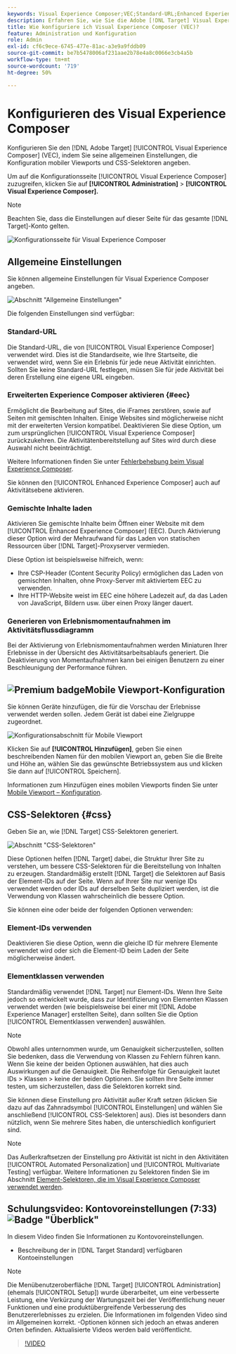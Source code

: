 ```yaml
---
keywords: Visual Experience Composer;VEC;Standard-URL;Enhanced Experience Composer;EEC;gemischte Inhalte;Erlebnismomentaufnahmen;mobiler Viewport;CSS;CSS-Selektoren
description: Erfahren Sie, wie Sie die Adobe [!DNL Target] Visual Experience Composer (VEC) konfigurieren, indem Sie ihre allgemeinen Einstellungen, die Konfiguration mobiler Viewports und CSS-Selektoren angeben.
title: Wie konfiguriere ich Visual Experience Composer (VEC)?
feature: Administration und Konfiguration
role: Admin
exl-id: cf6c9ece-6745-477e-81ac-a3e9a9fddb09
source-git-commit: be7b5478006af231aae2b78e4a8c0066e3cb4a5b
workflow-type: tm+mt
source-wordcount: '719'
ht-degree: 50%

---
```


# Konfigurieren des Visual Experience Composer

Konfigurieren Sie den [!DNL Adobe Target] [!UICONTROL Visual Experience Composer] (VEC), indem Sie seine allgemeinen Einstellungen, die Konfiguration mobiler Viewports und CSS-Selektoren angeben.

Um auf die Konfigurationsseite [!UICONTROL Visual Experience Composer] zuzugreifen, klicken Sie auf **[!UICONTROL Administration]** > **[!UICONTROL Visual Experience Composer].**

>[!NOTE]
>
>Beachten Sie, dass die Einstellungen auf dieser Seite für das gesamte [!DNL Target]-Konto gelten.

![Konfigurationsseite für Visual Experience Composer](/help/administrating-target/assets/vec.png)

## Allgemeine Einstellungen

Sie können allgemeine Einstellungen für Visual Experience Composer angeben.

![Abschnitt &quot;Allgemeine Einstellungen&quot;](/help/administrating-target/assets/general-settings.png)

Die folgenden Einstellungen sind verfügbar:

### Standard-URL

Die Standard-URL, die von [!UICONTROL Visual Experience Composer] verwendet wird. Dies ist die Standardseite, wie Ihre Startseite, die verwendet wird, wenn Sie ein Erlebnis für jede neue Aktivität einrichten. Sollten Sie keine Standard-URL festlegen, müssen Sie für jede Aktivität bei deren Erstellung eine eigene URL eingeben.

### Erweiterten Experience Composer aktivieren {#eec}

Ermöglicht die Bearbeitung auf Sites, die iFrames zerstören, sowie auf Seiten mit gemischten Inhalten. Einige Websites sind möglicherweise nicht mit der erweiterten Version kompatibel. Deaktivieren Sie diese Option, um zum ursprünglichen [!UICONTROL Visual Experience Composer] zurückzukehren. Die Aktivitätenbereitstellung auf Sites wird durch diese Auswahl nicht beeinträchtigt.

Weitere Informationen finden Sie unter [Fehlerbehebung beim Visual Experience Composer](/help/c-experiences/c-visual-experience-composer/r-troubleshoot-composer/troubleshoot-composer.md).

Sie können den [!UICONTROL Enhanced Experience Composer] auch auf Aktivitätsebene aktivieren.

### Gemischte Inhalte laden

Aktivieren Sie gemischte Inhalte beim Öffnen einer Website mit dem [!UICONTROL Enhanced Experience Composer] (EEC). Durch Aktivierung dieser Option wird der Mehraufwand für das Laden von statischen Ressourcen über [!DNL Target]-Proxyserver vermieden.

Diese Option ist beispielsweise hilfreich, wenn:

* Ihre CSP-Header (Content Security Policy) ermöglichen das Laden von gemischten Inhalten, ohne Proxy-Server mit aktiviertem EEC zu verwenden.
* Ihre HTTP-Website weist im EEC eine höhere Ladezeit auf, da das Laden von JavaScript, Bildern usw. über einen Proxy länger dauert.

### Generieren von Erlebnismomentaufnahmen im Aktivitätsflussdiagramm

Bei der Aktivierung von Erlebnismomentaufnahmen werden Miniaturen Ihrer Erlebnisse in der Übersicht des Aktivitätsarbeitsablaufs generiert. Die Deaktivierung von Momentaufnahmen kann bei einigen Benutzern zu einer Beschleunigung der Performance führen.

## ![Premium ](/help/assets/premium.png) badgeMobile Viewport-Konfiguration

Sie können Geräte hinzufügen, die für die Vorschau der Erlebnisse verwendet werden sollen. Jedem Gerät ist dabei eine Zielgruppe zugeordnet.

![Konfigurationsabschnitt für Mobile Viewport](/help/administrating-target/assets/mobile-viewport-configuration.png)

Klicken Sie auf **[!UICONTROL Hinzufügen]**, geben Sie einen beschreibenden Namen für den mobilen Viewport an, geben Sie die Breite und Höhe an, wählen Sie das gewünschte Betriebssystem aus und klicken Sie dann auf [!UICONTROL Speichern].

Informationen zum Hinzufügen eines mobilen Viewports finden Sie unter [Mobile Viewport – Konfiguration](/help/c-experiences/c-visual-experience-composer/mobile-viewports.md).

## CSS-Selektoren {#css}

Geben Sie an, wie [!DNL Target] CSS-Selektoren generiert.

![Abschnitt &quot;CSS-Selektoren&quot;](/help/administrating-target/assets/css-selectors.png)

Diese Optionen helfen [!DNL Target] dabei, die Struktur Ihrer Site zu verstehen, um bessere CSS-Selektoren für die Bereitstellung von Inhalten zu erzeugen. Standardmäßig erstellt [!DNL Target] die Selektoren auf Basis der Element-IDs auf der Seite. Wenn auf Ihrer Site nur wenige IDs verwendet werden oder IDs auf derselben Seite dupliziert werden, ist die Verwendung von Klassen wahrscheinlich die bessere Option.

Sie können eine oder beide der folgenden Optionen verwenden:

### Element-IDs verwenden

Deaktivieren Sie diese Option, wenn die gleiche ID für mehrere Elemente verwendet wird oder sich die Element-ID beim Laden der Seite möglicherweise ändert.

### Elementklassen verwenden

Standardmäßig verwendet [!DNL Target] nur Element-IDs. Wenn Ihre Seite jedoch so entwickelt wurde, dass zur Identifizierung von Elementen Klassen verwendet werden (wie beispielsweise bei einer mit [!DNL Adobe Experience Manager] erstellten Seite), dann sollten Sie die Option [!UICONTROL Elementklassen verwenden] auswählen.

>[!NOTE]
>
>Obwohl alles unternommen wurde, um Genauigkeit sicherzustellen, sollten Sie bedenken, dass die Verwendung von Klassen zu Fehlern führen kann. Wenn Sie keine der beiden Optionen auswählen, hat dies auch Auswirkungen auf die Genauigkeit. Die Reihenfolge für Genauigkeit lautet IDs > Klassen > keine der beiden Optionen. Sie sollten Ihre Seite immer testen, um sicherzustellen, dass die Selektoren korrekt sind.

Sie können diese Einstellung pro Aktivität außer Kraft setzen (klicken Sie dazu auf das Zahnradsymbol [!UICONTROL Einstellungen] und wählen Sie anschließend [!UICONTROL CSS-Selektoren] aus). Dies ist besonders dann nützlich, wenn Sie mehrere Sites haben, die unterschiedlich konfiguriert sind.

>[!NOTE]
>
>Das Außerkraftsetzen der Einstellung pro Aktivität ist nicht in den Aktivitäten [!UICONTROL Automated Personalization] und [!UICONTROL Multivariate Testing] verfügbar.  Weitere Informationen zu Selektoren finden Sie im Abschnitt [Element-Selektoren, die im Visual Experience Composer verwendet werden](/help/c-experiences/c-visual-experience-composer/vec-selectors.md).

## Schulungsvideo: Kontovoreinstellungen (7:33) ![Badge &quot;Überblick&quot;](/help/assets/overview.png)

In diesem Video finden Sie Informationen zu Kontovoreinstellungen.

* Beschreibung der in [!DNL Target Standard] verfügbaren Kontoeinstellungen

>[!NOTE]
>
>Die Menübenutzeroberfläche [!DNL Target] [!UICONTROL Administration] (ehemals [!UICONTROL Setup]) wurde überarbeitet, um eine verbesserte Leistung, eine Verkürzung der Wartungszeit bei der Veröffentlichung neuer Funktionen und eine produktübergreifende Verbesserung des Benutzererlebnisses zu erzielen. Die Informationen im folgenden Video sind im Allgemeinen korrekt. -Optionen können sich jedoch an etwas anderen Orten befinden. Aktualisierte Videos werden bald veröffentlicht.

>[!VIDEO](https://video.tv.adobe.com/v/17379)
